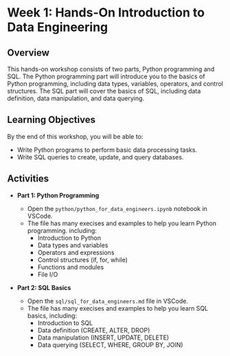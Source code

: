 # Week 1: Hands-On Introduction to Data Engineering

## Overview
This hands-on workshop consists of two parts, Python programming and SQL. The Python programming part will introduce you to the basics of Python programming, including data types, variables, operators, and control structures. The SQL part will cover the basics of SQL, including data definition, data manipulation, and data querying.

## Learning Objectives
By the end of this workshop, you will be able to:
- Write Python programs to perform basic data processing tasks.
- Write SQL queries to create, update, and query databases.

## Activities
- **Part 1: Python Programming**
  - Open the `python/python_for_data_engineers.ipynb` notebook in VSCode.
  - The file has many execises and examples to help you learn Python programming. including:
    - Introduction to Python
    - Data types and variables
    - Operators and expressions
    - Control structures (if, for, while)
    - Functions and modules
    - File I/O

- **Part 2: SQL Basics**
  - Open the `sql/sql_for_data_engineers.md` file in VSCode.
  - The file has many execises and examples to help you learn SQL basics, including:
    - Introduction to SQL
    - Data definition (CREATE, ALTER, DROP)
    - Data manipulation (INSERT, UPDATE, DELETE)
    - Data querying (SELECT, WHERE, GROUP BY, JOIN)
